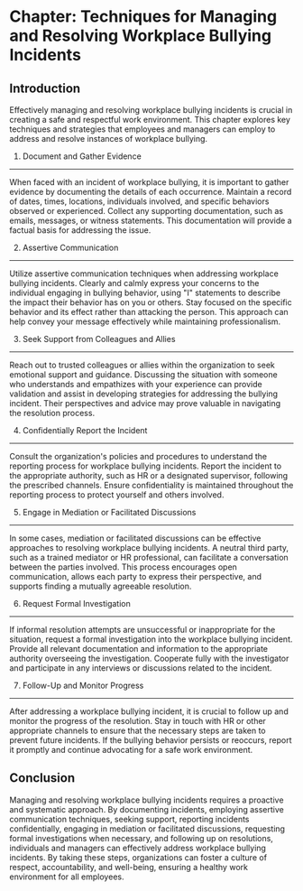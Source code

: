 Chapter: Techniques for Managing and Resolving Workplace Bullying Incidents
===========================================================================

Introduction
------------

Effectively managing and resolving workplace bullying incidents is crucial in creating a safe and respectful work environment. This chapter explores key techniques and strategies that employees and managers can employ to address and resolve instances of workplace bullying.

1. Document and Gather Evidence
-------------------------------

When faced with an incident of workplace bullying, it is important to gather evidence by documenting the details of each occurrence. Maintain a record of dates, times, locations, individuals involved, and specific behaviors observed or experienced. Collect any supporting documentation, such as emails, messages, or witness statements. This documentation will provide a factual basis for addressing the issue.

2. Assertive Communication
--------------------------

Utilize assertive communication techniques when addressing workplace bullying incidents. Clearly and calmly express your concerns to the individual engaging in bullying behavior, using "I" statements to describe the impact their behavior has on you or others. Stay focused on the specific behavior and its effect rather than attacking the person. This approach can help convey your message effectively while maintaining professionalism.

3. Seek Support from Colleagues and Allies
------------------------------------------

Reach out to trusted colleagues or allies within the organization to seek emotional support and guidance. Discussing the situation with someone who understands and empathizes with your experience can provide validation and assist in developing strategies for addressing the bullying incident. Their perspectives and advice may prove valuable in navigating the resolution process.

4. Confidentially Report the Incident
-------------------------------------

Consult the organization's policies and procedures to understand the reporting process for workplace bullying incidents. Report the incident to the appropriate authority, such as HR or a designated supervisor, following the prescribed channels. Ensure confidentiality is maintained throughout the reporting process to protect yourself and others involved.

5. Engage in Mediation or Facilitated Discussions
-------------------------------------------------

In some cases, mediation or facilitated discussions can be effective approaches to resolving workplace bullying incidents. A neutral third party, such as a trained mediator or HR professional, can facilitate a conversation between the parties involved. This process encourages open communication, allows each party to express their perspective, and supports finding a mutually agreeable resolution.

6. Request Formal Investigation
-------------------------------

If informal resolution attempts are unsuccessful or inappropriate for the situation, request a formal investigation into the workplace bullying incident. Provide all relevant documentation and information to the appropriate authority overseeing the investigation. Cooperate fully with the investigator and participate in any interviews or discussions related to the incident.

7. Follow-Up and Monitor Progress
---------------------------------

After addressing a workplace bullying incident, it is crucial to follow up and monitor the progress of the resolution. Stay in touch with HR or other appropriate channels to ensure that the necessary steps are taken to prevent future incidents. If the bullying behavior persists or reoccurs, report it promptly and continue advocating for a safe work environment.

Conclusion
----------

Managing and resolving workplace bullying incidents requires a proactive and systematic approach. By documenting incidents, employing assertive communication techniques, seeking support, reporting incidents confidentially, engaging in mediation or facilitated discussions, requesting formal investigations when necessary, and following up on resolutions, individuals and managers can effectively address workplace bullying incidents. By taking these steps, organizations can foster a culture of respect, accountability, and well-being, ensuring a healthy work environment for all employees.
